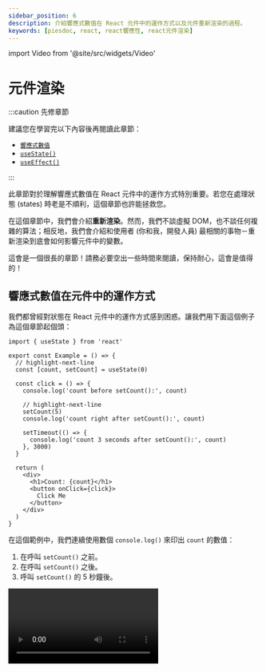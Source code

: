 ```yaml
---
sidebar_position: 6
description: 介紹響應式數值在 React 元件中的運作方式以及元件重新渲染的過程。
keywords: [piesdoc, react, react響應性, react元件渲染]
---
```


import Video from '@site/src/widgets/Video'

# 元件渲染

:::caution 先修章節

建議您在學習完以下內容後再閱讀此章節：

- [`響應式數值`](./reactive-values)
- [`useState()`](./use-state)
- [`useEffect()`](./use-effect)

:::

此章節對於理解響應式數值在 React 元件中的運作方式特別重要。若您在處理狀態 (states) 時老是不順利，這個章節也許能拯救您。

在這個章節中，我們會介紹**重新渲染**。然而，我們不談虛擬 DOM，也不談任何複雜的算法；相反地，我們會介紹和使用者 (你和我，開發人員) 最相關的事物－重新渲染到底會如何影響元件中的變數。

這會是一個很長的章節！請務必要空出一些時間來閱讀，保持耐心，這會是值得的！

## 響應式數值在元件中的運作方式

我們都曾經對狀態在 React 元件中的運作方式感到困惑。讓我們用下面這個例子為這個章節起個頭：

```tsx showLineNumbers
import { useState } from 'react'

export const Example = () => {
  // highlight-next-line
  const [count, setCount] = useState(0)

  const click = () => {
    console.log('count before setCount():', count)

    // highlight-next-line
    setCount(5)
    console.log('count right after setCount():', count)
    
    setTimeout(() => {
      console.log('count 3 seconds after setCount():', count)
    }, 3000)
  }

  return (
    <div>
      <h1>Count: {count}</h1>
      <button onClick={click}>
        Click Me
      </button>
    </div>
  )
}
```

在這個範例中，我們連續使用數個 `console.log()` 來印出 `count` 的數值：

1. 在呼叫 `setCount()` 之前。
2. 在呼叫 `setCount()` 之後。
3. 呼叫 `setCount()` 的 5 秒鐘後。

<Video src="/video/react/component-rendering_state-with-timeout.mov" />

在[響應式數值](./reactive-values#響應式數值-1)的其中一個範例中，我們已經知道 `setState()` 這種函式所造成的變化並不會立即生效，因此目前看到第二個 `console.log()` 顯示 `0` 是可以接受的 (我們會在[下方](#響應式數值何時會被更新)解釋導致這個現象的原因！)。但是為何在上面的影片中，即使我們清楚的看見畫面上的數字已經從 `0` 變成了 `5`，`console.log()` 卻還是顯示 `0` 呢？

在 React 中，元件不會等到您需要用到某個響應式數值時才去讀取他的值；相反地，在每次渲染之前，**元件會先取得響應式數值並用他們來定義所有內容**，然後才將內容顯示在螢幕上。

用更簡單的話來說，這就像是在每次渲染前都會做一次**尋找並取代**。我們來看看元件中的 `click()` 函式：

```ts showLineNumbers
const click = () => {
  console.log('count before setCount():', count)

  setCount(5)
  console.log('count right after setCount():', count)
  
  setTimeout(() => {
    console.log('count 3 seconds after setCount():', count)
  }, 3000)
}
```

在首次渲染中，`count` 的值為 `0`。在定義 `click()` 時，React 會將所有的 `count` 都取代成 `count` 在當前渲染的值，也就是 `0`。因此，以下程式碼是元件在首次渲染時所定義的 `click()`：

```ts showLineNumbers
const click = () => {
  // highlight-next-line
  console.log('count before setCount():', 0)

  setCount(5)
  // highlight-next-line
  console.log('count right after setCount():', 0)
  
  setTimeout(() => {
    // highlight-next-line
    console.log('count 3 seconds after setCount():', 0)
  }, 3000)
}
```

注意這裡所有的 `count` 都被換成了 `0`。這就是為什麼明明 `count` 在畫面上顯示的是 `5`，在主控台中顯示的卻是 `0`。

以下是另一個出於相同原因而「壞掉」的例子：

```ts showLineNumbers
import { useState } from 'react'

const [count, setCount] = useState(0)

const click = () => {
  // highlight-start
  setCount(count + 1)
  setCount(count + 1)
  setCount(count + 1)
  // highlight-end
}
```

在這個範例中，當 `click()` 被執行後，`count` 的值將會是 `1` 而非 `3`。這是為什麼呢？

由於 `count` 的初始值為 `0`，`click()` 中所有的 `setCount(count + 1)` 都會被解讀成 `setCount(0 + 1)`。因此，在首次渲染中，元件會將 `click()` 定義成一個執行 `setCount(0 + 1)` 三次的函式，導致 `count` 的值被更新成 `1` 而非 `3`。

從這些範例中，我們學到了非常重要的一課－在 React 元件中，**所有事物都照著渲染運作**，而非時間。**響應式數值只能代表元件在某次渲染時的狀態，即使在執行到一半的函式中也一樣**。這就是為什麼元件需要**重新渲染**。但是重新渲染到底做了什麼？

## 元件重新渲染時會發生什麼事？

就如同我們在[響應式數值](./reactive-values#渲染是什麼)中所提到的，重新渲染指的是首次渲染之後的任何渲染。但是當元件重新渲染時到底發生了什麼事？我們可以透過對 counter app 的逐次渲染進行分析來了解元件重新渲染時會發生什麼事：

```tsx showLineNumbers
import { useState } from 'react'

export const Example = () => {
  // highlight-next-line
  const [count, setCount] = useState(0)

  // highlight-next-line
  const countPlusFive = count + 5

  // highlight-next-line
  const increment = () => {
    setCount(count + 1)
  }

  return (
    <div>
      <h1>Count: {count}</h1>
      <h2>Count + 5: {countPlusFive}</h2>
      <button onClick={increment}>
        Increment
      </button>
    </div>
  )
}
```

首先，我們來看看這個元件有哪些成員：

- 響應式數值
  - 屬性 (props)
    - 無
  - 狀態 (states)
    1. `count`
- 非響應式數值
  - [參考](./use-ref)
    - 無
  - 一般數值 (元件中所有既非響應式，也非參考的數值)
    1. `countPlusFive`
    2. `increment()`

這個元件中唯一的狀態是 `count`，我們可以透過點擊 "Increment" 按鈕來更新他。

<Video src="/video/react/component-rendering_counter-app.mov" height="200px" />

### 首次渲染 (初始化)

在首次渲染中，React 會依照以下步驟初始化元件：

1. 執行 `const [count, setCount] = useState(0)` 來讓 `count` 和 `setCount()` 可用。
2. 執行 `const countPlusFive = count + 5`；由於 `count` 的初始值是 `0`，元件中所有的 `count` 都會被取代成 `0`，因此，`countPlusFive` 會被定義為 `0 + 5`。
3. 執行 `const increment = () => { ... }`；由於 `count` 的初始值是 `0`，元件中所有的 `count` 都會被取代成 `0`，因此，，`setCount(count + 1)` 會被解讀為 `setCount(0 + 1)`.
4. 綁定所有必要數值到回傳區的 JSX 元素上，同時渲染所有子元件並回傳結果。

### 第二次渲染 (首次重新渲染)

在 "Increment" 按鈕被點擊一次之後，`count` 的數值會從 `0` 被更新到 `1`。由於 `count` 是一個響應式數值，這個變動將會造成元件重新渲染。因此，React 會從上到下再次執行元件中的所有程式碼來達到重新渲染：

1. 執行 `const [count, setCount] = useState(0)`。由於 `useState()` 內部運作機制的緣故，`count` 和 `setCount()` **不會**被重新宣告；他們仍然會指向和前一次渲染相同的變數。
2. 執行 `const countPlusFive = count + 5`.
    - 由於 `countPlusFive` 是一個未被記憶的值，React 會在元件重新渲染時重新宣告他。
    - 因為 `count` 已經從 `0` 更新到 `1` 了，所以這次渲染中的 `count + 5` 會被解讀為 `1 + 5`，也就是 `6`。
3. 執行 `const increment = () => { ... }`.
    - 由於 `increment()` 是一個沒有被記憶的值，React 會在元件重新渲染時重新宣告他。
    - 因為 `count` 已經從 `0` 更新到 `1` 了，所以這次渲染中的 `setCount(count + 1)` 會被解讀為 `setCount(1 + 1)`。
4. 綁定所有必要數值到回傳區的 JSX 元素上，同時重新渲染所有子元件並回傳結果。

任何後續的渲染都會遵循與第一次重新渲染相同的步驟，無一例外。

如您所見，渲染和重新渲染之其實沒有這麼不同；他們都依照相同的規則－從上到下執行元件中的程式碼。因此，在每次渲染中，**一切的定義還是和上一次渲染一樣，唯一的差別是響應式變數的值**。請記住：

- 響應式數值在同次渲染中永遠不會改變。換句話說，**在每次渲染中，響應式數值可以被當做常數看待**；他們只會在下一次渲染中被改變。
- **預設情況下，所有未被記憶的值都會在重新渲染時被重新宣告**。您可以使用像是 [`useMemo()`](./optimization-functions#usememo) 和 [`useCallback()`](./optimization-functions#usecallback) 等記憶函式來防止這種情況發生。

:::caution

由於未被記憶的值會在重新渲染時被重新宣告，因此在元件中使用他們時要格外小心。

- 注意變數之間的相等性

  如果該數值屬於非[原始](https://developer.mozilla.org/en-US/docs/Glossary/Primitive)型別，並且被用來當做子元件的屬性，那麼他就會導致子元件上的 [`memo()`](./optimization-functions#memo) 失效。舉例來說：

  ```tsx showLineNumbers
  import { Child } from './Child'

  export const Example = () => {
    // 小心！
    // 這個物件會隨著 `Example` 的重新渲染被重新宣告。
    // highlight-next-line
    const user = {
      age: 5,
    }

    // 小心！
    // 這個函式也會隨著 `Example` 的重新渲染被重新宣告。
    // highlight-next-line
    const sayHi = () => {
      console.log('Hi')
    }

    return (
      <div>
        {/* highlight-next-line */}
        <Child user={user} sayHi={sayHi} />
      </div>
    )
  }
  ```

- 小心使用回傳 JSX 元素的內部函式。請看以下範例：

  ```tsx showLineNumbers
  import { Child } from './Child'

  export const Example = () => {
    // highlight-next-line
    const View = () => <Child />

    return (
      <div>
        {/* highlight-start */}
        <View />
        {View()}
        {/* highlight-end */}
      </div>
    )
  }
  ```

  在這個範例中，我們宣告了一個名為 `View` 的函式，他回傳一個 JSX 元素 `<Child />`，這是挺常見的寫法。然而，您可能沒有注意到，我們正在一個函式元件 (`Example`) 中定義另外一個函式元件 (`View`)！

  雖然 `<View />` 和 `{View()}` 都會渲染出 `<Child />`，但由於 `View` 會隨著 `Example` 的重新渲染被重新定義，React 會將每次渲染的 `<View />` 當成新的元件，導致他隨著重新渲染而被卸載又重新掛載。如果 `View` 回傳的是一個較消耗資源的元件，這可能會對效能產生影響。

  <Video src="/video/react/component-rendering_render-method-1.mov" />

  另一方面，`{View()}` 的寫法就不會出現這種情況，因為他並不會被當成一個元件看待；他只是呼叫 `View` 函式的回傳結果。

  <Video src="/video/react/component-rendering_render-method-2.mov" />
  
  因此，如果在元件中宣告的函式回傳的是 JSX 元素，我們建議使用 `{View()}` 的寫法來渲染他而非 `<View />` 以避免不必要的卸載和掛載。
  
:::

### 渲染是遞迴的

**渲染是遞迴的**，例如：

```tsx showLineNumbers
import { Child } from './Child'

export const Parent = () => (
  <div>
    {/* highlight-next-line */}
    <Child />
  </div>
)
```

在這個範例中，每當 `Parent` 重新渲染，`Child` 也會跟著重新渲染；接著 `Child` 的子元件也會重新渲染，依此類推，直到 DOM 樹中的最後一個元件也重新渲染。有時候這是合理的，因為子元件可能會使用父元件的狀態當做屬性，但有時卻不會。請看以下範例：

```tsx showLineNumbers
import { useState } from 'react'
import { Child } from './Child'

export const Parent = () => {
  const [count, setCount] = useState(0)

  const increment = () => {
    setCount(count + 1)
  }

  return (
    <div>
      <h1>Count: {count}</h1>
      <button onClick={increment}>
        Increment
      </button>
      {/* highlight-next-line */}
      <Child />
    </div>
  )
}
```

<Video src="/video/react/component-rendering_rendering-is-recursive.mov" />

在這個範例中，`Child` 並沒有使用 `Parent` 的任何狀態當做屬性；然而，每當 `Parent` 重新渲染，`Child` 也會跟著重新渲染。在大部分情況下這是可以接受的，因為 `Child` 可能不是一個相當消耗資源的元件；但如果他是，`Parent` 的重新渲染會導致 `Child` 也重新渲染就不理想了。那麼，是否有辦法可以改變這種行為，讓 `Child` 不會隨著 `Parent` 一起重新渲染呢？

一種方法是使用記憶函式來記憶 `Child` 的渲染結果，我們會在[效能優化函式](./optimization-functions)中介紹他們。另一個方法是使用 React 元件中的 `children` 屬性。

### `children` 屬性

`children` 有什麼用途？在原生 HTML 中，我們可以在一個 DOM 節點底下放置許多其他的 DOM 節點，例如：

```html showLineNumbers
<div>
  <!-- highlight-start -->
  <label>...</label>
  <span>...</span>
  <!-- highlight-end -->
</div>
```

這個規則同樣適用於 React 元件；我們可以在一個 DOM 節點或是元件底下放置許多其他的 DOM 節點或是元件。例如：

```tsx showLineNumbers
import { Parent } from './Parent'
import { Child } from './Child'

export const Example = () => {
  return (
    <Parent>
      {/* highlight-next-line */}
      <Child />
    </Parent>
  )
}
```

在這個範例中，儘管 `Child` 被包裹在 `<Parent></Parent>` 裡面，但是負責渲染 `Child` 的元件是 `Example` 而非 `Parent`。這是因為 `Child` 被寫在 `Example` 的回傳區中。因此，只有在 `Example` 重新渲染時，`Child` 才會跟著重新渲染，`Parent` 的重新渲染對 `Child` 則沒有任何影響。

但是，這個解決方案需要經過正確的設定才會生效。在 React 中，包裹在元件裡面的內容並不會自動顯示；相反地，這些內容會被當做是 `children` 屬性傳遞給元件。如果我們沒有在元件中明確的使用這個 `children` 屬性，就不會發生任何事情，就像其他未被使用的屬性一樣。

:::info

若您使用的是 TypeScript，當任何內容被包裹在元件當中時，您可能會看見一個錯誤 `Type '{ children: Element; }' has no properties in common with type 'IntrinsicAttributes'`。要解決這個錯誤，除了在元件中新增一個 `children` 屬性並依照我們的需求賦予型別，我們也可以使用內建的 `PropsWithChildren` 型別來達到目的：

```tsx showLineNumbers
// highlight-next-line
import { PropsWithChildren } from 'react'

type IParentProps = PropsWithChildren<{
  // 加入任何您需要的屬性
}>

// highlight-next-line
export const Parent = ({ children }: IParentProps) => {
  // ...
}
```

現在我們需要做的就是從 `Parent` 的屬性中取出 `children` 並將他放置在我們想要他顯示的地方：

```tsx showLineNumbers
import { useState, PropsWithChildren } from 'react'

// highlight-next-line
export const Parent = ({ children }: PropsWithChildren) => {
  const [count, setCount] = useState(0)

  const increment = () => {
    setCount(count + 1)
  }

  return (
    <div>
      <h1>Count: {count}</h1>
      <button onClick={increment}>
        Increment
      </button>
      {/* highlight-next-line */}
      {children}
    </div>
  )
}
```

如此一來 `Child` 將不再受到 `Parent` 的重新渲染影響。

<Video src="/video/react/component-rendering_children-prop.mov" />

:::

## 響應式數值何時會被更新？

如果狀態並不是在 `setState()` 呼叫後馬上更新，那麼他們到底會在什麼時候被更新呢？

### 更新請求

首先，我們必須明白像 [`setState()`](./use-state#setstate) 和 [`dispatch()`](https://beta.reactjs.org/apis/react/useReducer#dispatch) 這類函式的目的實際上是**提出更新請求**，而非進行實際、立即的更新。React 會根據我們提出的更新請求在某個時刻更新狀態。因此，在這份文件中，我們將會使用**更新請求**來稱呼這些函式。

總的來說，React 會在以下任意條件符合時處理更新請求：

1. 當呼叫堆疊 (call stack) 為空。
2. 當異步函式的呼叫者恢復執行。

#### 當呼叫堆疊為空

:::info

若您不了解何謂呼叫堆疊，先不要驚慌！

呼叫堆疊是 JavaScript [事件循環 (event loop)](https://developer.mozilla.org/en-US/docs/Web/JavaScript/EventLoop) 中的一個環節。事實上，我們不見得需要知道他到底是什麼；由於大部分的更新請求都是由使用者發起的事件產生 (例如點擊按鈕或是提交表單)，也就是說這些事件通常會是呼叫堆疊中的第一個函式。這代表當這個事件執行完成時，呼叫堆疊通常會是空的。

這些東西聽起來雖然很可怕，但是他其實沒有想像中困難。若您仍然有興趣知道呼叫堆疊或事件循環是什麼，我們推薦您觀看 [Philip Roberts](https://github.com/latentflip) 的精采演講－[*What the heck is the event loop anyway?*](https://youtu.be/8aGhZQkoFbQ)。

若您完全不了解我們到底在說什麼，那也沒關係。不要管他，繼續閱讀，一切都會沒事的！

:::

React 會在呼叫堆疊為空時處理更新請求。換句話說，假設提出更新請求的事件是呼叫堆疊中的第一個函式，當他執行完成後，狀態就會被更新。舉例來說：

```tsx showLineNumbers
import { useState } from 'react'

export const Example = () => {
  const [count, setCount] = useState(0)
  
  // highlight-next-line
  const click = () => {
    setCount(1)
    console.log('Done')
  }

  return (
    <div>
      <h1>Count: {count}</h1>
      {/* highlight-next-line */}
      <button onClick={click}>
        Click Me
      </button>
    </div>
  )
}
```

在這個範例中，`click()` 是按鈕 `onClick` 事件的處理程序 (event handler)，代表當按鈕被點擊時，`click()` 會是呼叫堆疊中唯一的一個函式。由於 `console.log('Done')` 是 `click()` 中的最後一個動作，`click()` 的執行會在 `console.log('Done')` 執行完成後被視為完成。因此， React 會在 `click()` 執行完成後立即依照我們所提出的更新請求 (就是 `setCount(1)`) 對狀態進行更新。

#### 當異步函式的呼叫者恢復執行

React 也會在異步函式的呼叫者恢復執行時處理更新請求。簡單來說，狀態會在 `await` 完成等待後馬上被更新。例如：

```ts showLineNumbers
import { useState } from 'react'

const [count, setCount] = useState(0)

const click = async () => {
  // highlight-next-line
  setCount(1)
  await doSomethingAsync()

  // highlight-next-line
  setCount(2)
  await doSomethingAsync()
}

const doSomethingAsync = () => {
  // 做一些異步的事情，例如呼叫 API。
  return Promise.resolve(true)
}
```

在上面的範例中，`count` 將會被更新兩次：

1. 在第一個 `await doSomethingAsync()` 完成之後 (從 `0` 被更新到 `1`)。
2. 在第二個 `await doSomethingAsync()` 完成之後 (從 `1` 被更新到 `2`)。

我們可以使用 `useEffect()` 來驗證這一點：  

```ts showLineNumbers
import { useEffect } from 'react'

// highlight-start
useEffect(() => {
  console.log('count has been updated to', count)
}, [count])
// highlight-end
```

<Video src="/video/react/component-rendering_await-triggers-states-update.mov" />

:::caution

雖然狀態會在 `await` 完成等待後馬上被更新，別忘了由於[響應式數值在元件中的運作方式](#響應式數值在元件中的運作方式)的緣故，我們還是得等到下一次渲染才能拿到更新後的值！

:::

<details>
  <summary>這背後的理論是什麼？(不一定要知道，跳過也沒關係）</summary>

  從上方的描述中，您可能已經猜到了－那些「更新請求」實際上就是[**微任務 (microtasks)**](https://developer.mozilla.org/en-US/docs/Web/API/HTML_DOM_API/Microtask_guide)。若您覺得他很難懂，跳過他也沒關係。就算不知道他是什麼您也能過的很好！
  
  此外，`await` 其實可以用在任何東西上，即使他不是一個 promise。若您有興趣了解更多細節，可以看看這份 [MDN 的文件](https://developer.mozilla.org/en-US/docs/Web/JavaScript/Reference/Operators/await#control_flow_effects_of_await)！
</details>

:::info 小練習

小練習！請看以下程式碼：

- 您認為 `count` 一共會被更新幾次？
- `count` 會在哪些時間點被更新？

```ts showLineNumbers
import { useState } from 'react'

const [count, setCount] = useState(0)

const click = async () => {
  setCount(1)
  await doSomethingAsync()

  setCount(2)
  await doSomethingAsync()

  setCount(3)
}

const doSomethingAsync = () => {
  // 做一些異步的事情，例如呼叫 API。
  return Promise.resolve(true)
}
```

<details>
  <summary>公布解答</summary>

  在這個範例中，`count` 會被更新三次：

  1. 在第一個 `await doSomethingAsync()` 完成之後 (從 `0` 被更新到 `1`)。
  2. 在第二個 `await doSomethingAsync()` 完成之後 (從 `1` 被更新到 `2`)。
  3. 當 `click()` 完成之後 (從 `2` 被更新到 `3`)。

  <Video src="/video/react/component-rendering_update-request-exercise.mov" />
  
</details>

:::

恭喜你！你已經學習完 React 最難懂的部分了！這確實是一個巨大的進步！

然而事情還沒結束！我們建議閱讀[深入 `useState()`](./use-state-in-depth)來全面了解 `useState()` 的運作機制。